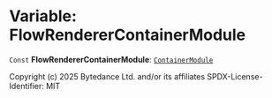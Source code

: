# Variable: FlowRendererContainerModule

`Const` **FlowRendererContainerModule**: [`ContainerModule`](/auto-docs/fixed-layout-editor/classes/ContainerModule.md)

Copyright (c) 2025 Bytedance Ltd. and/or its affiliates
SPDX-License-Identifier: MIT
